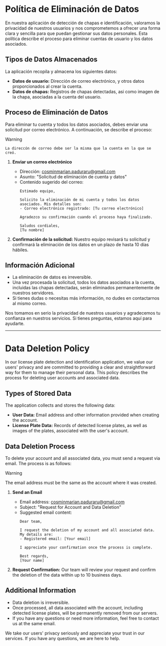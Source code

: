 # Política de Eliminación de Datos

En nuestra aplicación de detección de chapas e identificación, valoramos la privacidad de nuestros usuarios y nos comprometemos a ofrecer una forma clara y sencilla para que puedan gestionar sus datos personales. Esta política describe el proceso para eliminar cuentas de usuario y los datos asociados.

## Tipos de Datos Almacenados

La aplicación recopila y almacena los siguientes datos:

- **Datos de usuario:** Dirección de correo electrónico, y otros datos proporcionados al crear la cuenta.
- **Datos de chapas:** Registros de chapas detectadas, asi como imagen de la chapa, asociadas a la cuenta del usuario.

## Proceso de Eliminación de Datos

Para eliminar tu cuenta y todos los datos asociados, debes enviar una solicitud por correo electrónico. A continuación, se describe el proceso:
>[!WARNING] 
    La direccón de correo debe ser la misma que la cuenta en la que se creó.
1. **Enviar un correo electrónico**
   - Dirección: [cosminmarian.paduraru@gmail.com](mailto:cosminmarian.paduraru@gmail.com)
   - Asunto: "Solicitud de eliminación de cuenta y datos"
   - Contenido sugerido del correo:
     ```
     Estimado equipo,

     Solicito la eliminación de mi cuenta y todos los datos asociados. Mis detalles son:
     - Correo electrónico registrado: [Tu correo electrónico]

     Agradezco su confirmación cuando el proceso haya finalizado.

     Saludos cordiales,
     [Tu nombre]
     ```

2. **Confirmación de la solicitud:** Nuestro equipo revisará tu solicitud y confirmará la eliminación de los datos en un plazo de hasta 10 días hábiles.

## Información Adicional

- La eliminación de datos es irreversible.
- Una vez procesada la solicitud, todos los datos asociados a la cuenta, incluidas las chapas detectadas, serán eliminados permanentemente de nuestros servidores.
- Si tienes dudas o necesitas más información, no dudes en contactarnos al mismo correo.

Nos tomamos en serio la privacidad de nuestros usuarios y agradecemos tu confianza en nuestros servicios. Si tienes preguntas, estamos aquí para ayudarte.

---

# Data Deletion Policy

In our license plate detection and identification application, we value our users' privacy and are committed to providing a clear and straightforward way for them to manage their personal data. This policy describes the process for deleting user accounts and associated data.

## Types of Stored Data

The application collects and stores the following data:

- **User Data:** Email address and other information provided when creating the account.
- **License Plate Data:** Records of detected license plates, as well as images of the plates, associated with the user's account.

## Data Deletion Process

To delete your account and all associated data, you must send a request via email. The process is as follows:
> [!WARNING] 
   The email address must be the same as the account where it was created.
1. **Send an Email**
   - Email address: [cosminmarian.paduraru@gmail.com](mailto:cosminmarian.paduraru@gmail.com)
   - Subject: "Request for Account and Data Deletion"
   - Suggested email content:
     ```
     Dear team,

     I request the deletion of my account and all associated data. My details are:
     - Registered email: [Your email]

     I appreciate your confirmation once the process is complete.

     Best regards,
     [Your name]
     ```

2. **Request Confirmation:** Our team will review your request and confirm the deletion of the data within up to 10 business days.

## Additional Information

- Data deletion is irreversible.
- Once processed, all data associated with the account, including detected license plates, will be permanently removed from our servers.
- If you have any questions or need more information, feel free to contact us at the same email.

We take our users' privacy seriously and appreciate your trust in our services. If you have any questions, we are here to help.
